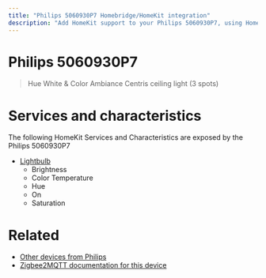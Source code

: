 ```yaml
---
title: "Philips 5060930P7 Homebridge/HomeKit integration"
description: "Add HomeKit support to your Philips 5060930P7, using Homebridge, Zigbee2MQTT and homebridge-z2m."
---
```

<!---
This file has been GENERATED using src/docgen/docgen.ts
DO NOT EDIT THIS FILE MANUALLY!
-->
# Philips 5060930P7
> Hue White & Color Ambiance Centris ceiling light (3 spots)


# Services and characteristics
The following HomeKit Services and Characteristics are exposed by
the Philips 5060930P7

* [Lightbulb](../../light.md)
  * Brightness
  * Color Temperature
  * Hue
  * On
  * Saturation


# Related
* [Other devices from Philips](../index.md#philips)
* [Zigbee2MQTT documentation for this device](https://www.zigbee2mqtt.io/devices/5060930P7.html)